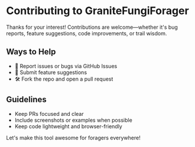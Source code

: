 # Contributing to GraniteFungiForager

Thanks for your interest! Contributions are welcome—whether it's bug reports, feature suggestions, code improvements, or trail wisdom.

## Ways to Help
- 🐞 Report issues or bugs via GitHub Issues
- 🌱 Submit feature suggestions
- 🛠️ Fork the repo and open a pull request

## Guidelines
- Keep PRs focused and clear
- Include screenshots or examples when possible
- Keep code lightweight and browser-friendly

Let's make this tool awesome for foragers everywhere!

